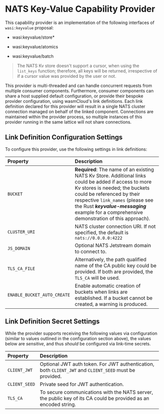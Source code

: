 # NATS Key-Value Capability Provider

This capability provider is an implementation of the following interfaces of `wasi:keyvalue` proposal:

- wasi:keyvalue/store\*

- wasi:keyvalue/atomics

- wasi:keyvalue/batch

> The NATS Kv store doesn't support a cursor, when using the `list_keys` function; therefore, all keys will be returned, irrespective of if a cursor value was provided by the user or not.

This provider is multi-threaded and can handle concurrent requests from multiple consumer components. Furthermore, consumer components can share a host supplied default configuration, or provide their bespoke provider configuration, using wasmCloud's link definitions. Each link definition declared for this provider will result in a single NATS cluster connection managed on behalf of the linked component. Connections are maintained within the provider process, so multiple instances of this provider running in the same lattice will not share connections.

## Link Definition Configuration Settings

To configure this provider, use the following settings in link definitions:

| **Property**                | **Description**                                                                                                                                                                                                                                                                                         |
|:----------------------------|:--------------------------------------------------------------------------------------------------------------------------------------------------------------------------------------------------------------------------------------------------------------------------------------------------------|
| `BUCKET`                    | **Required**: The name of an existing NATS Kv Store. Additional links could be added if access to more Kv stores is needed; the buckets could be referenced by their respective `link_names` (please see the Rust **_keyvalue-messaging_** example for a comprehensive demonstration of this approach). |
| `CLUSTER_URI`               | NATS cluster connection URI. If not specified, the default is `nats://0.0.0.0:4222`                                                                                                                                                                                                                     |
| `JS_DOMAIN`                 | Optional NATS Jetstream domain to connect to.                                                                                                                                                                                                                                                           |
| `TLS_CA_FILE`               | Alternatively, the path qualified name of the CA public key could be provided. If both are provided, the `TLS_CA` will be used.                                                                                                                                                                         |
| `ENABLE_BUCKET_AUTO_CREATE` | Enable automatic creation of buckets when links are established. If a bucket cannot be created, a warning is produced.                                                                                                                                                                                                                                        |

## Link Definition Secret Settings

While the provider supports receiving the following values via configuration (similar to values outlined in the configuration section above), the values below are _sensitive_, and thus _should_ be configured via link-time secrets.

| **Property**  | **Description**                                                                                                 |
| :------------ | :-------------------------------------------------------------------------------------------------------------- |
| `CLIENT_JWT`  | Optional JWT auth token. For JWT authentication, both `CLIENT_JWT` and `CLIENT_SEED` must be provided.          |
| `CLIENT_SEED` | Private seed for JWT authentication.                                                                            |
| `TLS_CA`      | To secure communications with the NATS server, the public key of its CA could be provided as an encoded string. |
